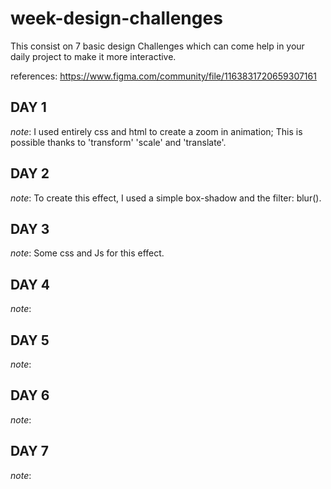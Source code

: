 # week-design-challenges
This consist on 7 basic design Challenges which can come help in your daily project to make it more interactive. 

references: https://www.figma.com/community/file/1163831720659307161


## DAY 1

*note*: I used entirely css and html to create a zoom in animation; This is possible thanks to 'transform' 'scale' and 'translate'.

## DAY 2

*note*: To create this effect, I used a simple box-shadow and the filter: blur().

## DAY 3

*note*: Some css and Js for this effect.

## DAY 4

*note*: 

## DAY 5

*note*: 

## DAY 6

*note*: 

## DAY 7

*note*: 